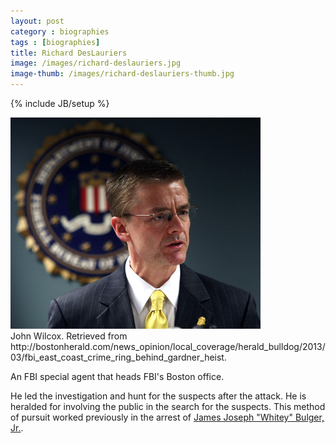 ```yaml
---
layout: post
category : biographies
tags : [biographies]
title: Richard DesLauriers
image: /images/richard-deslauriers.jpg
image-thumb: /images/richard-deslauriers-thumb.jpg
---
```

{% include JB/setup %}

<img src="/images/richard-deslauriers.jpg" alt="Image of Richard DesLauriers">
<div class="citation">John Wilcox.  Retrieved from http://bostonherald.com/news_opinion/local_coverage/herald_bulldog/2013/03/fbi_east_coast_crime_ring_behind_gardner_heist.</div>

An FBI special agent that heads FBI's Boston office.

He led the investigation and hunt for the suspects after the attack.  He is heralded for
involving the public in the search for the suspects.  This method of pursuit worked previously
in the arrest of [James Joseph "Whitey" Bulger, Jr.](http://en.wikipedia.org/wiki/Whitey_Bulger).
